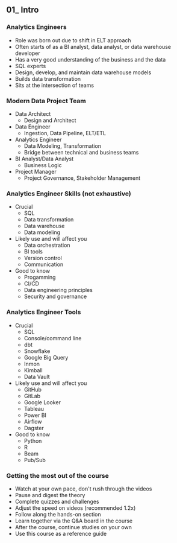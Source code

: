 ## 01_ Intro

### Analytics Engineers
- Role was born out due to shift in ELT approach
- Often starts of as a BI analyst, data analyst, or data warehouse developer
- Has a very good understanding of the business and the data
- SQL experts
- Design, develop, and maintain data warehouse models
- Builds data transformation
- Sits at the intersection of teams

### Modern Data Project Team
- Data Architect
  - Design and Architect
- Data Engineer
  - Ingestion, Data Pipeline, ELT/ETL
- Analytics Engineer
  - Data Modeling, Transformation
  - Bridge between technical and business teams
- BI Analyst/Data Analyst
  - Business Logic
- Project Manager
  - Project Governance, Stakeholder Management

### Analytics Engineer Skills (not exhaustive)
- Crucial
  - SQL
  - Data transformation
  - Data warehouse
  - Data modeling
- Likely use and will affect you
  - Data orchestration
  - BI tools
  - Version control
  - Communication
- Good to know
  - Progamming
  - CI/CD
  - Data engineering principles
  - Security and governance 

### Analytics Engineer Tools
- Crucial
  - SQL
  - Console/command line
  - dbt
  - Snowflake
  - Google Big Query
  - Inmon
  - Kimball
  - Data Vault
- Likely use and will affect you
  - GitHub
  - GitLab
  - Google Looker
  - Tableau
  - Power BI
  - Airflow
  - Dagster
- Good to know
  - Python
  - R
  - Beam
  - Pub/Sub

### Getting the most out of the course
- Watch at your own pace, don't rush through the videos
- Pause and digest the theory
- Complete quizzes and challenges
- Adjust the speed on videos (recommended 1.2x)
- Follow along the hands-on section
- Learn together via the Q&A board in the course
- After the course, continue studies on your own
- Use this course as a reference guide
